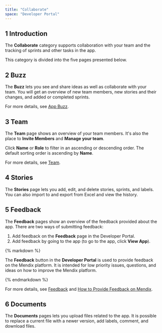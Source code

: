 ```yaml
---
title: "Collaborate"
space: "Developer Portal"
---
```


## 1 Introduction

The **Collaborate** category supports collaboration with your team and the tracking of sprints and other tasks in the app.

This category is divided into the five pages presented below.

## 2 Buzz

The **Buzz** lets you see and share ideas as well as collaborate with your team. You will get an overview of new team members, new stories and their changes, and added or completed sprints.

For more details, see [App Buzz](appbuzz).

## 3 Team

The **Team** page shows an overview of your team members. It's also the place to **Invite Members** and **Manage your team**.

Click **Name** or **Role** to filter in an ascending or descending order. The default sorting order is ascending by **Name**.

For more details, see [Team](team).

## 4 Stories

The **Stories** page lets you add, edit, and delete stories, sprints, and labels. You can also import to and export from Excel and view the history.

## 5 Feedback

The **Feedback** pages show an overview of the feedback provided about the app. There are two ways of submitting feedback:

1. Add feedback on the **Feedback** page in the Developer Portal.
2. Add feedback by going to the app (to go to the app, click **View App**).

<div class="alert alert-info">{% markdown %}

The **Feedback** button in the **Developer Portal** is used to provide feedback on the Mendix platform. It is intended for low priority issues, questions, and ideas on how to improve the Mendix platform.

{% endmarkdown %}</div>

For more details, see [Feedback](feedback) and [How to Provide Feedback on Mendix](../howto/feedback-mendix).

## 6 Documents

The **Documents** pages lets you upload files related to the app. It is possible to replace a current file with a newer version, add labels, comment, and download files.
